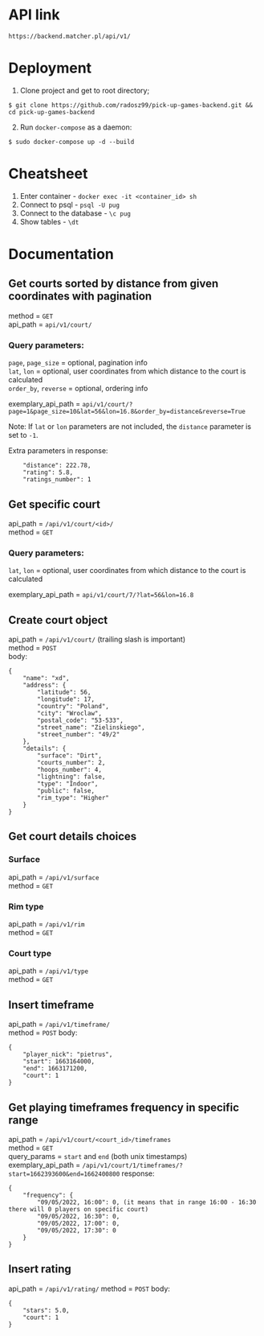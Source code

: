 # API link
```
https://backend.matcher.pl/api/v1/
```

# Deployment
1. Clone project and get to root directory;
```
$ git clone https://github.com/radosz99/pick-up-games-backend.git && cd pick-up-games-backend
```
2. Run `docker-compose` as a daemon:
```
$ sudo docker-compose up -d --build
```

# Cheatsheet
1. Enter container - `docker exec -it <container_id> sh`
2. Connect to psql - `psql -U pug`
3. Connect to the database - `\c pug`
4. Show tables - `\dt`

#  Documentation
## Get courts sorted by distance from given coordinates with pagination
method = `GET`  
api_path = `api/v1/court/`
### Query parameters:  
`page`, `page_size` = optional, pagination info  
`lat`, `lon` = optional, user coordinates from which distance to the court is calculated    
`order_by`, `reverse` = optional, ordering info   

exemplary_api_path = `api/v1/court/?page=1&page_size=10&lat=56&lon=16.8&order_by=distance&reverse=True`

Note: If `lat` or `lon` parameters are not included, the `distance` parameter is set to `-1`.  

Extra parameters in response:
```
    "distance": 222.78,
    "rating": 5.8,
    "ratings_number": 1
```

## Get specific court
api_path = `/api/v1/court/<id>/`  
method = `GET`

### Query parameters:
`lat`, `lon` = optional, user coordinates from which distance to the court is calculated  

exemplary_api_path = `api/v1/court/7/?lat=56&lon=16.8`

## Create court object
api_path = `/api/v1/court/` (trailing slash is important)  
method = `POST`  
body:
```
{
    "name": "xd",
    "address": {
        "latitude": 56,
        "longitude": 17,
        "country": "Poland",
        "city": "Wroclaw",
        "postal_code": "53-533",
        "street_name": "Zielinskiego",
        "street_number": "49/2"
    },
    "details": {
        "surface": "Dirt",
        "courts_number": 2,
        "hoops_number": 4,
        "lightning": false,
        "type": "Indoor",
        "public": false,
        "rim_type": "Higher"
    }
}
```

## Get court details choices
### Surface
api_path = `/api/v1/surface`  
method = `GET`

### Rim type
api_path = `/api/v1/rim`  
method = `GET`

### Court type
api_path = `/api/v1/type`  
method = `GET`


## Insert timeframe
api_path = `/api/v1/timeframe/`  
method = `POST`
body:
```
{
    "player_nick": "pietrus",
    "start": 1663164000,
    "end": 1663171200,
    "court": 1
}
```

## Get playing timeframes frequency in specific range
api_path = `/api/v1/court/<court_id>/timeframes`  
method = `GET`  
query_params = `start` and `end` (both unix timestamps)  
exemplary_api_path = `/api/v1/court/1/timeframes/?start=1662393600&end=1662400800`
response:
```
{
    "frequency": {
        "09/05/2022, 16:00": 0, (it means that in range 16:00 - 16:30 there will 0 players on specific court)
        "09/05/2022, 16:30": 0,
        "09/05/2022, 17:00": 0,
        "09/05/2022, 17:30": 0
    }
}

```

## Insert rating
api_path = `/api/v1/rating/`
method = `POST`
body:
```
{
    "stars": 5.0,
    "court": 1
}
```
